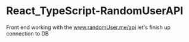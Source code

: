 # React_TypeScript-RandomUserAPI

Front end working with the www.randomUser.me/api let's finish up connection to DB
